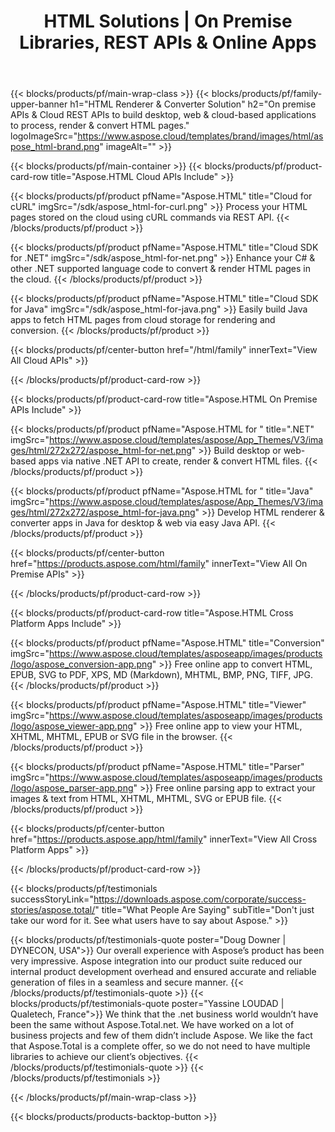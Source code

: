 ﻿---
title: HTML Solutions | On Premise Libraries, REST APIs & Online Apps 
description: On premise APIs & Cloud REST APIs to build desktop, web & cloud-based applications to process, render & convert HTML pages 
weight: 60
url: /
---

{{< blocks/products/pf/main-wrap-class >}}
{{< blocks/products/pf/family-upper-banner h1="HTML Renderer & Converter Solution" h2="On premise APIs & Cloud REST APIs to build desktop, web & cloud-based applications to process, render & convert HTML pages." logoImageSrc="https://www.aspose.cloud/templates/brand/images/html/aspose_html-brand.png" imageAlt="" >}}

{{< blocks/products/pf/main-container >}}
{{< blocks/products/pf/product-card-row title="Aspose.HTML Cloud APIs Include" >}}

{{< blocks/products/pf/product pfName="Aspose.HTML" title="Cloud for cURL" imgSrc="/sdk/aspose_html-for-curl.png" >}}
Process your HTML pages stored on the cloud using cURL commands via REST API.
{{< /blocks/products/pf/product >}}

{{< blocks/products/pf/product pfName="Aspose.HTML" title="Cloud SDK for .NET" imgSrc="/sdk/aspose_html-for-net.png" >}}
Enhance your C# & other .NET supported language code to convert & render HTML pages in the cloud.
{{< /blocks/products/pf/product >}}

{{< blocks/products/pf/product pfName="Aspose.HTML" title="Cloud SDK for Java" imgSrc="/sdk/aspose_html-for-java.png" >}}
Easily build Java apps to fetch HTML pages from cloud storage for rendering and conversion.
{{< /blocks/products/pf/product >}}

{{< blocks/products/pf/center-button href="/html/family" innerText="View All Cloud APIs" >}}

{{< /blocks/products/pf/product-card-row >}}

{{< blocks/products/pf/product-card-row title="Aspose.HTML On Premise APIs Include" >}}

{{< blocks/products/pf/product pfName="Aspose.HTML for " title=".NET" imgSrc="https://www.aspose.cloud/templates/aspose/App_Themes/V3/images/html/272x272/aspose_html-for-net.png" >}}
Build desktop or web-based apps via native .NET API to create, render & convert HTML files.
{{< /blocks/products/pf/product >}}

{{< blocks/products/pf/product pfName="Aspose.HTML for " title="Java" imgSrc="https://www.aspose.cloud/templates/aspose/App_Themes/V3/images/html/272x272/aspose_html-for-java.png" >}}
Develop HTML renderer & converter apps in Java for desktop & web via easy Java API.
{{< /blocks/products/pf/product >}}

{{< blocks/products/pf/center-button href="https://products.aspose.com/html/family" innerText="View All On Premise APIs" >}}

{{< /blocks/products/pf/product-card-row >}}

{{< blocks/products/pf/product-card-row title="Aspose.HTML Cross Platform Apps Include" >}}

{{< blocks/products/pf/product pfName="Aspose.HTML" title="Conversion" imgSrc="https://www.aspose.cloud/templates/asposeapp/images/products/logo/aspose_conversion-app.png" >}}
Free online app to convert HTML, EPUB, SVG to PDF, XPS, MD (Markdown), MHTML, BMP, PNG, TIFF, JPG.
{{< /blocks/products/pf/product >}}

{{< blocks/products/pf/product pfName="Aspose.HTML" title="Viewer" imgSrc="https://www.aspose.cloud/templates/asposeapp/images/products/logo/aspose_viewer-app.png" >}}
Free online app to view your HTML, XHTML, MHTML, EPUB or SVG file in the browser.
{{< /blocks/products/pf/product >}}

{{< blocks/products/pf/product pfName="Aspose.HTML" title="Parser" imgSrc="https://www.aspose.cloud/templates/asposeapp/images/products/logo/aspose_parser-app.png" >}}
Free online parsing app to extract your images & text from HTML, XHTML, MHTML, SVG or EPUB file.
{{< /blocks/products/pf/product >}}

{{< blocks/products/pf/center-button href="https://products.aspose.app/html/family" innerText="View All Cross Platform Apps" >}}

{{< /blocks/products/pf/product-card-row >}}


{{< blocks/products/pf/testimonials successStoryLink="https://downloads.aspose.com/corporate/success-stories/aspose.total/" title="What People Are Saying" subTitle="Don't just take our word for it. See what users have to say about Aspose." >}}

{{< blocks/products/pf/testimonials-quote poster="Doug Downer | DYNECON, USA">}}
Our overall experience with Aspose’s product has been very impressive. Aspose integration into our product suite reduced our internal product development overhead and ensured accurate and reliable generation of files in a seamless and secure manner.
{{< /blocks/products/pf/testimonials-quote >}}
{{< blocks/products/pf/testimonials-quote poster="Yassine LOUDAD | Qualetech, France">}}
We think that the .net business world wouldn’t have been the same without Aspose.Total.net. We have worked on a lot of business projects and few of them didn’t include Aspose. We like the fact that Aspose.Total is a complete offer, so we do not need to have multiple libraries to achieve our client’s objectives.
{{< /blocks/products/pf/testimonials-quote >}}
{{< /blocks/products/pf/testimonials >}}

{{< /blocks/products/pf/main-wrap-class >}}

{{< blocks/products/products-backtop-button >}}
